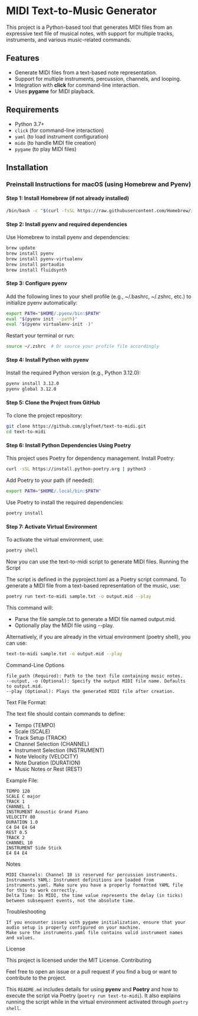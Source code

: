 # MIDI Text-to-Music Generator

This project is a Python-based tool that generates MIDI files from an expressive text file of musical notes, with support for multiple tracks, instruments, and various music-related commands.

## Features
- Generate MIDI files from a text-based note representation.
- Support for multiple instruments, percussion, channels, and looping.
- Integration with **click** for command-line interaction.
- Uses **pygame** for MIDI playback.

## Requirements
- Python 3.7+
- `click` (for command-line interaction)
- `yaml` (to load instrument configuration)
- `mido` (to handle MIDI file creation)
- `pygame` (to play MIDI files)

## Installation

### Preinstall Instructions for macOS (using Homebrew and Pyenv)

#### Step 1: Install **Homebrew** (if not already installed)
```bash
/bin/bash -c "$(curl -fsSL https://raw.githubusercontent.com/Homebrew/install/HEAD/install.sh)"
```

#### Step 2: Install pyenv and required dependencies

Use Homebrew to install pyenv and dependencies:

```bash
brew update
brew install pyenv
brew install pyenv-virtualenv
brew install portaudio
brew install fluidsynth
```

#### Step 3: Configure pyenv

Add the following lines to your shell profile (e.g., ~/.bashrc, ~/.zshrc, etc.) to initialize pyenv automatically:

```bash
export PATH="$HOME/.pyenv/bin:$PATH"
eval "$(pyenv init --path)"
eval "$(pyenv virtualenv-init -)"
```

Restart your terminal or run:

```bash
source ~/.zshrc  # Or source your profile file accordingly
```

#### Step 4: Install Python with pyenv

Install the required Python version (e.g., Python 3.12.0):

```bash
pyenv install 3.12.0
pyenv global 3.12.0
```

#### Step 5: Clone the Project from GitHub

To clone the project repository:

```bash
git clone https://github.com/glyfnet/text-to-midi.git
cd text-to-midi
```

#### Step 6: Install Python Dependencies Using Poetry

This project uses Poetry for dependency management. Install Poetry:

```bash
curl -sSL https://install.python-poetry.org | python3 -
```

Add Poetry to your path (if needed):

```bash
export PATH="$HOME/.local/bin:$PATH"
```

Use Poetry to install the required dependencies:

```bash
poetry install
```

#### Step 7: Activate Virtual Environment

To activate the virtual environment, use:

```bash
poetry shell
```

Now you can use the text-to-midi script to generate MIDI files.
Running the Script

The script is defined in the pyproject.toml as a Poetry script command. To generate a MIDI file from a text-based representation of the music, use:

```bash
poetry run text-to-midi sample.txt -o output.mid --play
```

This command will:
- Parse the file sample.txt to generate a MIDI file named output.mid.
- Optionally play the MIDI file using --play.

Alternatively, if you are already in the virtual environment (poetry shell), you can use:

```bash
text-to-midi sample.txt -o output.mid --play
```

Command-Line Options

    file_path (Required): Path to the text file containing music notes.
    --output, -o (Optional): Specify the output MIDI file name. Defaults to output.mid.
    --play (Optional): Plays the generated MIDI file after creation.

Text File Format:

The text file should contain commands to define:

- Tempo (TEMPO)
- Scale (SCALE)
- Track Setup (TRACK)
- Channel Selection (CHANNEL)
- Instrument Selection (INSTRUMENT)
- Note Velocity (VELOCITY)
- Note Duration (DURATION)
- Music Notes or Rest (REST)

Example File:

```
TEMPO 120
SCALE C major
TRACK 1
CHANNEL 1
INSTRUMENT Acoustic Grand Piano
VELOCITY 80
DURATION 1.0
C4 D4 E4 G4
REST 0.5
TRACK 2
CHANNEL 10
INSTRUMENT Side Stick
E4 E4 E4
```

Notes

    MIDI Channels: Channel 10 is reserved for percussion instruments.
    Instruments YAML: Instrument definitions are loaded from instruments.yaml. Make sure you have a properly formatted YAML file for this to work correctly.
    Delta Time: In MIDI, the time value represents the delay (in ticks) between subsequent events, not the absolute time.

Troubleshooting

    If you encounter issues with pygame initialization, ensure that your audio setup is properly configured on your machine.
    Make sure the instruments.yaml file contains valid instrument names and values.

License

This project is licensed under the MIT License.
Contributing

Feel free to open an issue or a pull request if you find a bug or want to contribute to the project.


This `README.md` includes details for using **pyenv** and **Poetry** and how to execute the script via Poetry (`poetry run text-to-midi`). It also explains running the script while in the virtual environment activated through `poetry shell`.

